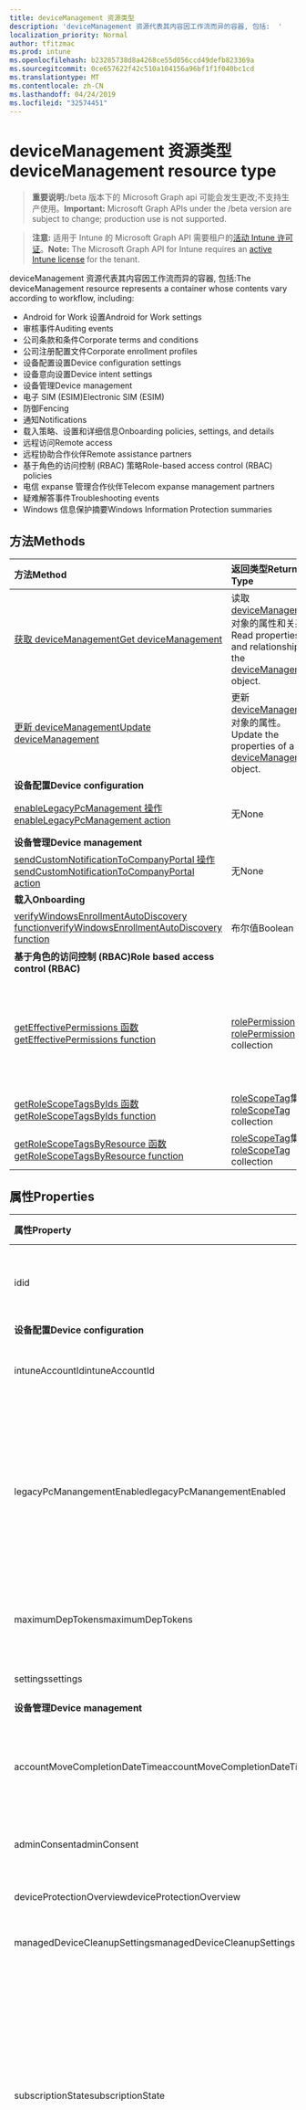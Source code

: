 ```yaml
---
title: deviceManagement 资源类型
description: 'deviceManagement 资源代表其内容因工作流而异的容器, 包括:  '
localization_priority: Normal
author: tfitzmac
ms.prod: intune
ms.openlocfilehash: b23285738d8a4268ce55d056ccd49defb823369a
ms.sourcegitcommit: 0ce657622f42c510a104156a96bf1f1f040bc1cd
ms.translationtype: MT
ms.contentlocale: zh-CN
ms.lasthandoff: 04/24/2019
ms.locfileid: "32574451"
---
```

# <a name="devicemanagement-resource-type"></a><span data-ttu-id="1a0fc-103">deviceManagement 资源类型</span><span class="sxs-lookup"><span data-stu-id="1a0fc-103">deviceManagement resource type</span></span>

> <span data-ttu-id="1a0fc-104">**重要说明:**/beta 版本下的 Microsoft Graph api 可能会发生更改;不支持生产使用。</span><span class="sxs-lookup"><span data-stu-id="1a0fc-104">**Important:** Microsoft Graph APIs under the /beta version are subject to change; production use is not supported.</span></span>

> <span data-ttu-id="1a0fc-105">**注意:** 适用于 Intune 的 Microsoft Graph API 需要租户的[活动 Intune 许可证](https://go.microsoft.com/fwlink/?linkid=839381)。</span><span class="sxs-lookup"><span data-stu-id="1a0fc-105">**Note:** The Microsoft Graph API for Intune requires an [active Intune license](https://go.microsoft.com/fwlink/?linkid=839381) for the tenant.</span></span>

<span data-ttu-id="1a0fc-106">deviceManagement 资源代表其内容因工作流而异的容器, 包括:</span><span class="sxs-lookup"><span data-stu-id="1a0fc-106">The deviceManagement resource represents a container whose contents vary according to workflow, including:</span></span>  

- <span data-ttu-id="1a0fc-107">Android for Work 设置</span><span class="sxs-lookup"><span data-stu-id="1a0fc-107">Android for Work settings</span></span>
- <span data-ttu-id="1a0fc-108">审核事件</span><span class="sxs-lookup"><span data-stu-id="1a0fc-108">Auditing events</span></span>
- <span data-ttu-id="1a0fc-109">公司条款和条件</span><span class="sxs-lookup"><span data-stu-id="1a0fc-109">Corporate terms and conditions</span></span> 
- <span data-ttu-id="1a0fc-110">公司注册配置文件</span><span class="sxs-lookup"><span data-stu-id="1a0fc-110">Corporate enrollment profiles</span></span>
- <span data-ttu-id="1a0fc-111">设备配置设置</span><span class="sxs-lookup"><span data-stu-id="1a0fc-111">Device configuration settings</span></span>
- <span data-ttu-id="1a0fc-112">设备意向设置</span><span class="sxs-lookup"><span data-stu-id="1a0fc-112">Device intent settings</span></span>
- <span data-ttu-id="1a0fc-113">设备管理</span><span class="sxs-lookup"><span data-stu-id="1a0fc-113">Device management</span></span>
- <span data-ttu-id="1a0fc-114">电子 SIM (ESIM)</span><span class="sxs-lookup"><span data-stu-id="1a0fc-114">Electronic SIM (ESIM)</span></span>
- <span data-ttu-id="1a0fc-115">防御</span><span class="sxs-lookup"><span data-stu-id="1a0fc-115">Fencing</span></span>
- <span data-ttu-id="1a0fc-116">通知</span><span class="sxs-lookup"><span data-stu-id="1a0fc-116">Notifications</span></span>
- <span data-ttu-id="1a0fc-117">载入策略、设置和详细信息</span><span class="sxs-lookup"><span data-stu-id="1a0fc-117">Onboarding policies, settings, and details</span></span>
- <span data-ttu-id="1a0fc-118">远程访问</span><span class="sxs-lookup"><span data-stu-id="1a0fc-118">Remote access</span></span>
- <span data-ttu-id="1a0fc-119">远程协助合作伙伴</span><span class="sxs-lookup"><span data-stu-id="1a0fc-119">Remote assistance partners</span></span>
- <span data-ttu-id="1a0fc-120">基于角色的访问控制 (RBAC) 策略</span><span class="sxs-lookup"><span data-stu-id="1a0fc-120">Role-based access control (RBAC) policies</span></span>
- <span data-ttu-id="1a0fc-121">电信 expanse 管理合作伙伴</span><span class="sxs-lookup"><span data-stu-id="1a0fc-121">Telecom expanse management partners</span></span>
- <span data-ttu-id="1a0fc-122">疑难解答事件</span><span class="sxs-lookup"><span data-stu-id="1a0fc-122">Troubleshooting events</span></span>
- <span data-ttu-id="1a0fc-123">Windows 信息保护摘要</span><span class="sxs-lookup"><span data-stu-id="1a0fc-123">Windows Information Protection summaries</span></span>

## <a name="methods"></a><span data-ttu-id="1a0fc-124">方法</span><span class="sxs-lookup"><span data-stu-id="1a0fc-124">Methods</span></span>
|<span data-ttu-id="1a0fc-125">方法</span><span class="sxs-lookup"><span data-stu-id="1a0fc-125">Method</span></span>|<span data-ttu-id="1a0fc-126">返回类型</span><span class="sxs-lookup"><span data-stu-id="1a0fc-126">Return Type</span></span>|<span data-ttu-id="1a0fc-127">说明</span><span class="sxs-lookup"><span data-stu-id="1a0fc-127">Description</span></span>|
|:---|:---|:---|
|[<span data-ttu-id="1a0fc-128">获取 deviceManagement</span><span class="sxs-lookup"><span data-stu-id="1a0fc-128">Get deviceManagement</span></span>](../api/intune-shared-devicemanagement-get.md)|<span data-ttu-id="1a0fc-129">读取 [deviceManagement](../resources/intune-shared-devicemanagement.md) 对象的属性和关系。</span><span class="sxs-lookup"><span data-stu-id="1a0fc-129">Read properties and relationships of the [deviceManagement](../resources/intune-shared-devicemanagement.md) object.</span></span>|
|[<span data-ttu-id="1a0fc-130">更新 deviceManagement</span><span class="sxs-lookup"><span data-stu-id="1a0fc-130">Update deviceManagement</span></span>](../api/intune-shared-devicemanagement-update.md)|<span data-ttu-id="1a0fc-131">更新 [deviceManagement](../resources/intune-shared-devicemanagement.md) 对象的属性。</span><span class="sxs-lookup"><span data-stu-id="1a0fc-131">Update the properties of a [deviceManagement](../resources/intune-shared-devicemanagement.md) object.</span></span>|
|<span data-ttu-id="1a0fc-132">**设备配置**</span><span class="sxs-lookup"><span data-stu-id="1a0fc-132">**Device configuration**</span></span>|
|[<span data-ttu-id="1a0fc-133">enableLegacyPcManagement 操作</span><span class="sxs-lookup"><span data-stu-id="1a0fc-133">enableLegacyPcManagement action</span></span>](../api/intune-shared-devicemanagement-enablelegacypcmanagement.md)|<span data-ttu-id="1a0fc-134">无</span><span class="sxs-lookup"><span data-stu-id="1a0fc-134">None</span></span>|<span data-ttu-id="1a0fc-135">尚未记录</span><span class="sxs-lookup"><span data-stu-id="1a0fc-135">Not yet documented</span></span>|
|<span data-ttu-id="1a0fc-136">**设备管理**</span><span class="sxs-lookup"><span data-stu-id="1a0fc-136">**Device management**</span></span>|
|[<span data-ttu-id="1a0fc-137">sendCustomNotificationToCompanyPortal 操作</span><span class="sxs-lookup"><span data-stu-id="1a0fc-137">sendCustomNotificationToCompanyPortal action</span></span>](../api/intune-shared-devicemanagement-sendcustomnotificationtocompanyportal.md)|<span data-ttu-id="1a0fc-138">无</span><span class="sxs-lookup"><span data-stu-id="1a0fc-138">None</span></span>|<span data-ttu-id="1a0fc-139">尚未记录</span><span class="sxs-lookup"><span data-stu-id="1a0fc-139">Not yet documented</span></span>|
|<span data-ttu-id="1a0fc-140">**载入**</span><span class="sxs-lookup"><span data-stu-id="1a0fc-140">**Onboarding**</span></span>|
|[<span data-ttu-id="1a0fc-141">verifyWindowsEnrollmentAutoDiscovery function</span><span class="sxs-lookup"><span data-stu-id="1a0fc-141">verifyWindowsEnrollmentAutoDiscovery function</span></span>](../api/intune-shared-devicemanagement-verifywindowsenrollmentautodiscovery.md)|<span data-ttu-id="1a0fc-142">布尔值</span><span class="sxs-lookup"><span data-stu-id="1a0fc-142">Boolean</span></span>|<span data-ttu-id="1a0fc-143">尚未记录</span><span class="sxs-lookup"><span data-stu-id="1a0fc-143">Not yet documented</span></span>|
|<span data-ttu-id="1a0fc-144">**基于角色的访问控制 (RBAC)**</span><span class="sxs-lookup"><span data-stu-id="1a0fc-144">**Role based access control (RBAC)**</span></span>|
|[<span data-ttu-id="1a0fc-145">getEffectivePermissions 函数</span><span class="sxs-lookup"><span data-stu-id="1a0fc-145">getEffectivePermissions function</span></span>](../api/intune-shared-devicemanagement-geteffectivepermissions.md)|<span data-ttu-id="1a0fc-146">[rolePermission](../resources/intune-rbac-rolepermission.md) 集合</span><span class="sxs-lookup"><span data-stu-id="1a0fc-146">[rolePermission](../resources/intune-rbac-rolepermission.md) collection</span></span>|<span data-ttu-id="1a0fc-147">检索当前验证的用户的有效权限</span><span class="sxs-lookup"><span data-stu-id="1a0fc-147">Retrieves the effective permissions of the currently authenticated user</span></span>|
|[<span data-ttu-id="1a0fc-148">getRoleScopeTagsByIds 函数</span><span class="sxs-lookup"><span data-stu-id="1a0fc-148">getRoleScopeTagsByIds function</span></span>](../api/intune-shared-devicemanagement-getrolescopetagsbyids.md)|<span data-ttu-id="1a0fc-149">[roleScopeTag](../resources/intune-rbac-rolescopetag.md)集合</span><span class="sxs-lookup"><span data-stu-id="1a0fc-149">[roleScopeTag](../resources/intune-rbac-rolescopetag.md) collection</span></span>|<span data-ttu-id="1a0fc-150">尚未记录</span><span class="sxs-lookup"><span data-stu-id="1a0fc-150">Not yet documented</span></span>|
|[<span data-ttu-id="1a0fc-151">getRoleScopeTagsByResource 函数</span><span class="sxs-lookup"><span data-stu-id="1a0fc-151">getRoleScopeTagsByResource function</span></span>](../api/intune-shared-devicemanagement-getrolescopetagsbyresource.md)|<span data-ttu-id="1a0fc-152">[roleScopeTag](../resources/intune-rbac-rolescopetag.md)集合</span><span class="sxs-lookup"><span data-stu-id="1a0fc-152">[roleScopeTag](../resources/intune-rbac-rolescopetag.md) collection</span></span>|<span data-ttu-id="1a0fc-153">尚未记录</span><span class="sxs-lookup"><span data-stu-id="1a0fc-153">Not yet documented</span></span>|


## <a name="properties"></a><span data-ttu-id="1a0fc-154">属性</span><span class="sxs-lookup"><span data-stu-id="1a0fc-154">Properties</span></span>
|<span data-ttu-id="1a0fc-155">属性</span><span class="sxs-lookup"><span data-stu-id="1a0fc-155">Property</span></span>|<span data-ttu-id="1a0fc-156">类型</span><span class="sxs-lookup"><span data-stu-id="1a0fc-156">Type</span></span>|<span data-ttu-id="1a0fc-157">说明</span><span class="sxs-lookup"><span data-stu-id="1a0fc-157">Description</span></span>|
|:---|:---|:---|
|<span data-ttu-id="1a0fc-158">id</span><span class="sxs-lookup"><span data-stu-id="1a0fc-158">id</span></span>|<span data-ttu-id="1a0fc-159">String</span><span class="sxs-lookup"><span data-stu-id="1a0fc-159">String</span></span>|<span data-ttu-id="1a0fc-160">与设备关联的唯一标识符。</span><span class="sxs-lookup"><span data-stu-id="1a0fc-160">Unique identifier associated with the device.</span></span>|
|<span data-ttu-id="1a0fc-161">**设备配置**</span><span class="sxs-lookup"><span data-stu-id="1a0fc-161">**Device configuration**</span></span>|
|<span data-ttu-id="1a0fc-162">intuneAccountId</span><span class="sxs-lookup"><span data-stu-id="1a0fc-162">intuneAccountId</span></span>|<span data-ttu-id="1a0fc-163">Guid</span><span class="sxs-lookup"><span data-stu-id="1a0fc-163">Guid</span></span>|<span data-ttu-id="1a0fc-164">给定租户的 Intune 帐户 ID</span><span class="sxs-lookup"><span data-stu-id="1a0fc-164">Intune Account ID for given tenant</span></span>|
|<span data-ttu-id="1a0fc-165">legacyPcManangementEnabled</span><span class="sxs-lookup"><span data-stu-id="1a0fc-165">legacyPcManangementEnabled</span></span>|<span data-ttu-id="1a0fc-166">Boolean</span><span class="sxs-lookup"><span data-stu-id="1a0fc-166">Boolean</span></span>|<span data-ttu-id="1a0fc-167">用于为此帐户启用非 MDM 托管旧版 PC 管理的属性。</span><span class="sxs-lookup"><span data-stu-id="1a0fc-167">The property to enable Non-MDM managed legacy PC management for this account.</span></span> <span data-ttu-id="1a0fc-168">此属性是只读的。</span><span class="sxs-lookup"><span data-stu-id="1a0fc-168">This property is read-only.</span></span>|
|<span data-ttu-id="1a0fc-169">maximumDepTokens</span><span class="sxs-lookup"><span data-stu-id="1a0fc-169">maximumDepTokens</span></span>|<span data-ttu-id="1a0fc-170">Int32</span><span class="sxs-lookup"><span data-stu-id="1a0fc-170">Int32</span></span>|<span data-ttu-id="1a0fc-171">每个租户允许的最大 DEP 令牌数。</span><span class="sxs-lookup"><span data-stu-id="1a0fc-171">Maximum number of DEP tokens allowed per-tenant.</span></span>|
|<span data-ttu-id="1a0fc-172">settings</span><span class="sxs-lookup"><span data-stu-id="1a0fc-172">settings</span></span>|[<span data-ttu-id="1a0fc-173">deviceManagementSettings</span><span class="sxs-lookup"><span data-stu-id="1a0fc-173">deviceManagementSettings</span></span>](../resources/intune-deviceconfig-devicemanagementsettings.md)|<span data-ttu-id="1a0fc-174">帐户级别设置。</span><span class="sxs-lookup"><span data-stu-id="1a0fc-174">Account level settings.</span></span>|
|<span data-ttu-id="1a0fc-175">**设备管理**</span><span class="sxs-lookup"><span data-stu-id="1a0fc-175">**Device management**</span></span>|
|<span data-ttu-id="1a0fc-176">accountMoveCompletionDateTime</span><span class="sxs-lookup"><span data-stu-id="1a0fc-176">accountMoveCompletionDateTime</span></span>|<span data-ttu-id="1a0fc-177">DateTimeOffset</span><span class="sxs-lookup"><span data-stu-id="1a0fc-177">DateTimeOffset</span></span>|<span data-ttu-id="1a0fc-178">在 scaleunits 之间移动租户数据的日期 & 时间。</span><span class="sxs-lookup"><span data-stu-id="1a0fc-178">The date & time when tenant data moved between scaleunits.</span></span>|
|<span data-ttu-id="1a0fc-179">adminConsent</span><span class="sxs-lookup"><span data-stu-id="1a0fc-179">adminConsent</span></span>|[<span data-ttu-id="1a0fc-180">adminConsent</span><span class="sxs-lookup"><span data-stu-id="1a0fc-180">adminConsent</span></span>](../resources/intune-devices-adminconsent.md)|<span data-ttu-id="1a0fc-181">管理员同意信息。</span><span class="sxs-lookup"><span data-stu-id="1a0fc-181">Admin consent information.</span></span>|
|<span data-ttu-id="1a0fc-182">deviceProtectionOverview</span><span class="sxs-lookup"><span data-stu-id="1a0fc-182">deviceProtectionOverview</span></span>|[<span data-ttu-id="1a0fc-183">deviceProtectionOverview</span><span class="sxs-lookup"><span data-stu-id="1a0fc-183">deviceProtectionOverview</span></span>](../resources/intune-devices-deviceprotectionoverview.md)|<span data-ttu-id="1a0fc-184">设备保护概述。</span><span class="sxs-lookup"><span data-stu-id="1a0fc-184">Device protection overview.</span></span>|
|<span data-ttu-id="1a0fc-185">managedDeviceCleanupSettings</span><span class="sxs-lookup"><span data-stu-id="1a0fc-185">managedDeviceCleanupSettings</span></span>|[<span data-ttu-id="1a0fc-186">managedDeviceCleanupSettings</span><span class="sxs-lookup"><span data-stu-id="1a0fc-186">managedDeviceCleanupSettings</span></span>](../resources/intune-devices-manageddevicecleanupsettings.md)|<span data-ttu-id="1a0fc-187">设备清理规则</span><span class="sxs-lookup"><span data-stu-id="1a0fc-187">Device cleanup rule</span></span>|
|<span data-ttu-id="1a0fc-188">subscriptionState</span><span class="sxs-lookup"><span data-stu-id="1a0fc-188">subscriptionState</span></span>|[<span data-ttu-id="1a0fc-189">deviceManagementSubscriptionState</span><span class="sxs-lookup"><span data-stu-id="1a0fc-189">deviceManagementSubscriptionState</span></span>](../resources/intune-devices-devicemanagementsubscriptionstate.md)|<span data-ttu-id="1a0fc-190">租户移动设备管理订阅状态。</span><span class="sxs-lookup"><span data-stu-id="1a0fc-190">Tenant mobile device management subscription state.</span></span> <span data-ttu-id="1a0fc-191">可取值为：`pending`、`active`、`warning`、`disabled`、`deleted`、`blocked`、`lockedOut`。</span><span class="sxs-lookup"><span data-stu-id="1a0fc-191">Possible values are: `pending`, `active`, `warning`, `disabled`, `deleted`, `blocked`, `lockedOut`.</span></span>|
|<span data-ttu-id="1a0fc-192">订阅</span><span class="sxs-lookup"><span data-stu-id="1a0fc-192">subscriptions</span></span>|[<span data-ttu-id="1a0fc-193">deviceManagementSubscriptions</span><span class="sxs-lookup"><span data-stu-id="1a0fc-193">deviceManagementSubscriptions</span></span>](../resources/intune-devices-devicemanagementsubscriptions.md)|<span data-ttu-id="1a0fc-194">租户的订阅。</span><span class="sxs-lookup"><span data-stu-id="1a0fc-194">Tenant's Subscription.</span></span> <span data-ttu-id="1a0fc-195">可取值为：`none`、`intune`、`office365`、`intunePremium`、`intune_EDU`、`intune_SMB`。</span><span class="sxs-lookup"><span data-stu-id="1a0fc-195">Possible values are: `none`, `intune`, `office365`, `intunePremium`, `intune_EDU`, `intune_SMB`.</span></span>|
|<span data-ttu-id="1a0fc-196">windowsMalwareOverview</span><span class="sxs-lookup"><span data-stu-id="1a0fc-196">windowsMalwareOverview</span></span>|[<span data-ttu-id="1a0fc-197">windowsMalwareOverview</span><span class="sxs-lookup"><span data-stu-id="1a0fc-197">windowsMalwareOverview</span></span>](../resources/intune-devices-windowsmalwareoverview.md)|<span data-ttu-id="1a0fc-198">windows 设备的恶意软件概述。</span><span class="sxs-lookup"><span data-stu-id="1a0fc-198">Malware overview for windows devices.</span></span>|
|<span data-ttu-id="1a0fc-199">**载入**</span><span class="sxs-lookup"><span data-stu-id="1a0fc-199">**Onboarding**</span></span>|
|<span data-ttu-id="1a0fc-200">intuneBrand</span><span class="sxs-lookup"><span data-stu-id="1a0fc-200">intuneBrand</span></span>|[<span data-ttu-id="1a0fc-201">intuneBrand</span><span class="sxs-lookup"><span data-stu-id="1a0fc-201">intuneBrand</span></span>](../resources/intune-onboarding-intunebrand.md)|<span data-ttu-id="1a0fc-202">intuneBrand 包含在自定义公司门户应用程序以及最终用户网页版门户的外观时使用的数据。</span><span class="sxs-lookup"><span data-stu-id="1a0fc-202">intuneBrand contains data which is used in customizing the appearance of the Company Portal applications as well as the end user web portal.</span></span>|

## <a name="relationships"></a><span data-ttu-id="1a0fc-203">关系</span><span class="sxs-lookup"><span data-stu-id="1a0fc-203">Relationships</span></span>
|<span data-ttu-id="1a0fc-204">关系</span><span class="sxs-lookup"><span data-stu-id="1a0fc-204">Relationship</span></span>|<span data-ttu-id="1a0fc-205">类型</span><span class="sxs-lookup"><span data-stu-id="1a0fc-205">Type</span></span>|<span data-ttu-id="1a0fc-206">产品介绍&nbsp;&nbsp;&nbsp;&nbsp;&nbsp;&nbsp;&nbsp;</span><span class="sxs-lookup"><span data-stu-id="1a0fc-206">Description&nbsp;&nbsp;&nbsp;&nbsp;&nbsp;&nbsp;&nbsp;</span></span>|
|:---|:---|:---|
|<span data-ttu-id="1a0fc-207">**适用于工作的 Android**</span><span class="sxs-lookup"><span data-stu-id="1a0fc-207">**Android for Work**</span></span>|
|<span data-ttu-id="1a0fc-208">androidDeviceOwnerEnrollmentProfiles</span><span class="sxs-lookup"><span data-stu-id="1a0fc-208">androidDeviceOwnerEnrollmentProfiles</span></span>|<span data-ttu-id="1a0fc-209">[androidDeviceOwnerEnrollmentProfile](../resources/intune-androidforwork-androiddeviceownerenrollmentprofile.md)集合</span><span class="sxs-lookup"><span data-stu-id="1a0fc-209">[androidDeviceOwnerEnrollmentProfile](../resources/intune-androidforwork-androiddeviceownerenrollmentprofile.md) collection</span></span>|<span data-ttu-id="1a0fc-210">Android 设备所有者注册配置文件实体。</span><span class="sxs-lookup"><span data-stu-id="1a0fc-210">Android device owner enrollment profile entities.</span></span>|
|<span data-ttu-id="1a0fc-211">androidForWorkAppConfigurationSchemas</span><span class="sxs-lookup"><span data-stu-id="1a0fc-211">androidForWorkAppConfigurationSchemas</span></span>|<span data-ttu-id="1a0fc-212">[androidForWorkAppConfigurationSchema](../resources/intune-androidforwork-androidforworkappconfigurationschema.md) 集合</span><span class="sxs-lookup"><span data-stu-id="1a0fc-212">[androidForWorkAppConfigurationSchema](../resources/intune-androidforwork-androidforworkappconfigurationschema.md) collection</span></span>|<span data-ttu-id="1a0fc-213">Android for Work 应用配置架构实体。</span><span class="sxs-lookup"><span data-stu-id="1a0fc-213">Android for Work app configuration schema entities.</span></span>|
|<span data-ttu-id="1a0fc-214">androidForWorkEnrollmentProfiles</span><span class="sxs-lookup"><span data-stu-id="1a0fc-214">androidForWorkEnrollmentProfiles</span></span>|<span data-ttu-id="1a0fc-215">[androidForWorkEnrollmentProfile](../resources/intune-androidforwork-androidforworkenrollmentprofile.md) 集合</span><span class="sxs-lookup"><span data-stu-id="1a0fc-215">[androidForWorkEnrollmentProfile](../resources/intune-androidforwork-androidforworkenrollmentprofile.md) collection</span></span>|<span data-ttu-id="1a0fc-216">Android for Work 注册配置文件实体。</span><span class="sxs-lookup"><span data-stu-id="1a0fc-216">Android for Work enrollment profile entities.</span></span>|
|<span data-ttu-id="1a0fc-217">androidForWorkSettings</span><span class="sxs-lookup"><span data-stu-id="1a0fc-217">androidForWorkSettings</span></span>|[<span data-ttu-id="1a0fc-218">androidForWorkSettings</span><span class="sxs-lookup"><span data-stu-id="1a0fc-218">androidForWorkSettings</span></span>](../resources/intune-androidforwork-androidforworksettings.md)|<span data-ttu-id="1a0fc-219">Android for Work 设置单例实体。</span><span class="sxs-lookup"><span data-stu-id="1a0fc-219">The singleton Android for Work settings entity.</span></span>|
|<span data-ttu-id="1a0fc-220">androidManagedStoreAccountEnterpriseSettings</span><span class="sxs-lookup"><span data-stu-id="1a0fc-220">androidManagedStoreAccountEnterpriseSettings</span></span>|[<span data-ttu-id="1a0fc-221">androidManagedStoreAccountEnterpriseSettings</span><span class="sxs-lookup"><span data-stu-id="1a0fc-221">androidManagedStoreAccountEnterpriseSettings</span></span>](../resources/intune-androidforwork-androidmanagedstoreaccountenterprisesettings.md)|<span data-ttu-id="1a0fc-222">singleton Android 托管存储帐户企业设置实体。</span><span class="sxs-lookup"><span data-stu-id="1a0fc-222">The singleton Android managed store account enterprise settings entity.</span></span>|
|<span data-ttu-id="1a0fc-223">androidManagedStoreAppConfigurationSchemas</span><span class="sxs-lookup"><span data-stu-id="1a0fc-223">androidManagedStoreAppConfigurationSchemas</span></span>|<span data-ttu-id="1a0fc-224">[androidManagedStoreAppConfigurationSchema](../resources/intune-androidforwork-androidmanagedstoreappconfigurationschema.md)集合</span><span class="sxs-lookup"><span data-stu-id="1a0fc-224">[androidManagedStoreAppConfigurationSchema](../resources/intune-androidforwork-androidmanagedstoreappconfigurationschema.md) collection</span></span>|<span data-ttu-id="1a0fc-225">Android 企业应用配置架构实体。</span><span class="sxs-lookup"><span data-stu-id="1a0fc-225">Android Enterprise app configuration schema entities.</span></span>|
|<span data-ttu-id="1a0fc-226">**审核**</span><span class="sxs-lookup"><span data-stu-id="1a0fc-226">**Auditing**</span></span>|
|<span data-ttu-id="1a0fc-227">auditEvents</span><span class="sxs-lookup"><span data-stu-id="1a0fc-227">auditEvents</span></span>|<span data-ttu-id="1a0fc-228">[auditEvent](../resources/intune-auditing-auditevent.md) 集合</span><span class="sxs-lookup"><span data-stu-id="1a0fc-228">[auditEvent](../resources/intune-auditing-auditevent.md) collection</span></span>|<span data-ttu-id="1a0fc-229">审核事件</span><span class="sxs-lookup"><span data-stu-id="1a0fc-229">The Audit Events</span></span>|
|<span data-ttu-id="1a0fc-230">**公司条款**</span><span class="sxs-lookup"><span data-stu-id="1a0fc-230">**Company terms**</span></span>|
|<span data-ttu-id="1a0fc-231">termsAndConditions</span><span class="sxs-lookup"><span data-stu-id="1a0fc-231">termsAndConditions</span></span>|<span data-ttu-id="1a0fc-232">[termsAndConditions](../resources/intune-companyterms-termsandconditions.md) 集合</span><span class="sxs-lookup"><span data-stu-id="1a0fc-232">[termsAndConditions](../resources/intune-companyterms-termsandconditions.md) collection</span></span>|<span data-ttu-id="1a0fc-233">与公司的设备管理关联的条款和条件。</span><span class="sxs-lookup"><span data-stu-id="1a0fc-233">The terms and conditions associated with device management of the company.</span></span>|
|<span data-ttu-id="1a0fc-234">**公司注册**</span><span class="sxs-lookup"><span data-stu-id="1a0fc-234">**Corporate enrollment**</span></span>|
|<span data-ttu-id="1a0fc-235">enrollmentProfiles</span><span class="sxs-lookup"><span data-stu-id="1a0fc-235">enrollmentProfiles</span></span>|<span data-ttu-id="1a0fc-236">[enrollmentProfile](../resources/intune-enrollment-enrollmentprofile.md)集合</span><span class="sxs-lookup"><span data-stu-id="1a0fc-236">[enrollmentProfile](../resources/intune-enrollment-enrollmentprofile.md) collection</span></span>|<span data-ttu-id="1a0fc-237">注册配置文件。</span><span class="sxs-lookup"><span data-stu-id="1a0fc-237">The enrollment profiles.</span></span>|
|<span data-ttu-id="1a0fc-238">importedAppleDeviceIdentities</span><span class="sxs-lookup"><span data-stu-id="1a0fc-238">importedAppleDeviceIdentities</span></span>|<span data-ttu-id="1a0fc-239">[importedAppleDeviceIdentity](../resources/intune-enrollment-importedappledeviceidentity.md)集合</span><span class="sxs-lookup"><span data-stu-id="1a0fc-239">[importedAppleDeviceIdentity](../resources/intune-enrollment-importedappledeviceidentity.md) collection</span></span>|<span data-ttu-id="1a0fc-240">导入的 Apple 设备标识。</span><span class="sxs-lookup"><span data-stu-id="1a0fc-240">The imported Apple device identities.</span></span>|
|<span data-ttu-id="1a0fc-241">importedDeviceIdentities</span><span class="sxs-lookup"><span data-stu-id="1a0fc-241">importedDeviceIdentities</span></span>|<span data-ttu-id="1a0fc-242">[importedDeviceIdentity](../resources/intune-enrollment-importeddeviceidentity.md)集合</span><span class="sxs-lookup"><span data-stu-id="1a0fc-242">[importedDeviceIdentity](../resources/intune-enrollment-importeddeviceidentity.md) collection</span></span>|<span data-ttu-id="1a0fc-243">导入的设备标识。</span><span class="sxs-lookup"><span data-stu-id="1a0fc-243">The imported device identities.</span></span>|
|<span data-ttu-id="1a0fc-244">**设备配置**</span><span class="sxs-lookup"><span data-stu-id="1a0fc-244">**Device configuration**</span></span>|
|<span data-ttu-id="1a0fc-245">advancedThreatProtectionOnboardingStateSummary</span><span class="sxs-lookup"><span data-stu-id="1a0fc-245">advancedThreatProtectionOnboardingStateSummary</span></span>|[<span data-ttu-id="1a0fc-246">advancedThreatProtectionOnboardingStateSummary</span><span class="sxs-lookup"><span data-stu-id="1a0fc-246">advancedThreatProtectionOnboardingStateSummary</span></span>](../resources/intune-deviceconfig-advancedthreatprotectiononboardingstatesummary.md)|<span data-ttu-id="1a0fc-247">此帐户的 ATP 载入状态的摘要状态。</span><span class="sxs-lookup"><span data-stu-id="1a0fc-247">The summary state of ATP onboarding state for this account.</span></span>|
|<span data-ttu-id="1a0fc-248">cartToClassAssociations</span><span class="sxs-lookup"><span data-stu-id="1a0fc-248">cartToClassAssociations</span></span>|<span data-ttu-id="1a0fc-249">[cartToClassAssociation](../resources/intune-deviceconfig-carttoclassassociation.md)集合</span><span class="sxs-lookup"><span data-stu-id="1a0fc-249">[cartToClassAssociation](../resources/intune-deviceconfig-carttoclassassociation.md) collection</span></span>|<span data-ttu-id="1a0fc-250">到类关联的购物车。</span><span class="sxs-lookup"><span data-stu-id="1a0fc-250">The Cart To Class Associations.</span></span>|
|<span data-ttu-id="1a0fc-251">deviceCompliancePolicies</span><span class="sxs-lookup"><span data-stu-id="1a0fc-251">deviceCompliancePolicies</span></span>|<span data-ttu-id="1a0fc-252">[deviceCompliancePolicy](../resources/intune-deviceconfig-devicecompliancepolicy.md) 集合</span><span class="sxs-lookup"><span data-stu-id="1a0fc-252">[deviceCompliancePolicy](../resources/intune-deviceconfig-devicecompliancepolicy.md) collection</span></span>|<span data-ttu-id="1a0fc-253">设备符合性策略。</span><span class="sxs-lookup"><span data-stu-id="1a0fc-253">The device compliance policies.</span></span>|
|<span data-ttu-id="1a0fc-254">deviceCompliancePolicyDeviceStateSummary</span><span class="sxs-lookup"><span data-stu-id="1a0fc-254">deviceCompliancePolicyDeviceStateSummary</span></span>|[<span data-ttu-id="1a0fc-255">deviceCompliancePolicyDeviceStateSummary</span><span class="sxs-lookup"><span data-stu-id="1a0fc-255">deviceCompliancePolicyDeviceStateSummary</span></span>](../resources/intune-deviceconfig-devicecompliancepolicydevicestatesummary.md)|<span data-ttu-id="1a0fc-256">此帐户的设备符合性状态摘要。</span><span class="sxs-lookup"><span data-stu-id="1a0fc-256">The device compliance state summary for this account.</span></span>|
|<span data-ttu-id="1a0fc-257">deviceCompliancePolicySettingStateSummaries</span><span class="sxs-lookup"><span data-stu-id="1a0fc-257">deviceCompliancePolicySettingStateSummaries</span></span>|<span data-ttu-id="1a0fc-258">[deviceCompliancePolicySettingStateSummary](../resources/intune-deviceconfig-devicecompliancepolicysettingstatesummary.md) 集合</span><span class="sxs-lookup"><span data-stu-id="1a0fc-258">[deviceCompliancePolicySettingStateSummary](../resources/intune-deviceconfig-devicecompliancepolicysettingstatesummary.md) collection</span></span>|<span data-ttu-id="1a0fc-259">此帐户的符合性设置的摘要状态。</span><span class="sxs-lookup"><span data-stu-id="1a0fc-259">The summary states of compliance policy settings for this account.</span></span>|
|<span data-ttu-id="1a0fc-260">deviceConfigurationConflictSummary</span><span class="sxs-lookup"><span data-stu-id="1a0fc-260">deviceConfigurationConflictSummary</span></span>|<span data-ttu-id="1a0fc-261">[deviceConfigurationConflictSummary](../resources/intune-deviceconfig-deviceconfigurationconflictsummary.md)集合</span><span class="sxs-lookup"><span data-stu-id="1a0fc-261">[deviceConfigurationConflictSummary](../resources/intune-deviceconfig-deviceconfigurationconflictsummary.md) collection</span></span>|<span data-ttu-id="1a0fc-262">此帐户的 "冲突" 状态的策略摘要。</span><span class="sxs-lookup"><span data-stu-id="1a0fc-262">Summary of policies in conflict state for this account.</span></span>|
|<span data-ttu-id="1a0fc-263">deviceConfigurationDeviceStateSummaries</span><span class="sxs-lookup"><span data-stu-id="1a0fc-263">deviceConfigurationDeviceStateSummaries</span></span>|[<span data-ttu-id="1a0fc-264">deviceConfigurationDeviceStateSummary</span><span class="sxs-lookup"><span data-stu-id="1a0fc-264">deviceConfigurationDeviceStateSummary</span></span>](../resources/intune-deviceconfig-deviceconfigurationdevicestatesummary.md)|<span data-ttu-id="1a0fc-265">此帐户的设备配置设备状态摘要。</span><span class="sxs-lookup"><span data-stu-id="1a0fc-265">The device configuration device state summary for this account.</span></span>|
|<span data-ttu-id="1a0fc-266">deviceConfigurationRestrictedAppsViolations</span><span class="sxs-lookup"><span data-stu-id="1a0fc-266">deviceConfigurationRestrictedAppsViolations</span></span>|<span data-ttu-id="1a0fc-267">[restrictedAppsViolation](../resources/intune-deviceconfig-restrictedappsviolation.md)集合</span><span class="sxs-lookup"><span data-stu-id="1a0fc-267">[restrictedAppsViolation](../resources/intune-deviceconfig-restrictedappsviolation.md) collection</span></span>|<span data-ttu-id="1a0fc-268">此帐户的受限制的应用程序冲突。</span><span class="sxs-lookup"><span data-stu-id="1a0fc-268">Restricted apps violations for this account.</span></span>|
|<span data-ttu-id="1a0fc-269">deviceConfigurations</span><span class="sxs-lookup"><span data-stu-id="1a0fc-269">deviceConfigurations</span></span>|<span data-ttu-id="1a0fc-270">[deviceConfiguration](../resources/intune-deviceconfig-deviceconfiguration.md) 集合</span><span class="sxs-lookup"><span data-stu-id="1a0fc-270">[deviceConfiguration](../resources/intune-deviceconfig-deviceconfiguration.md) collection</span></span>|<span data-ttu-id="1a0fc-271">设备配置。</span><span class="sxs-lookup"><span data-stu-id="1a0fc-271">The device configurations.</span></span>|
|<span data-ttu-id="1a0fc-272">deviceConfigurationUserStateSummaries</span><span class="sxs-lookup"><span data-stu-id="1a0fc-272">deviceConfigurationUserStateSummaries</span></span>|[<span data-ttu-id="1a0fc-273">deviceConfigurationUserStateSummary</span><span class="sxs-lookup"><span data-stu-id="1a0fc-273">deviceConfigurationUserStateSummary</span></span>](../resources/intune-deviceconfig-deviceconfigurationuserstatesummary.md)|<span data-ttu-id="1a0fc-274">此帐户的设备配置用户状态摘要。</span><span class="sxs-lookup"><span data-stu-id="1a0fc-274">The device configuration user state summary for this account.</span></span>|
|<span data-ttu-id="1a0fc-275">iosUpdateStatuses</span><span class="sxs-lookup"><span data-stu-id="1a0fc-275">iosUpdateStatuses</span></span>|<span data-ttu-id="1a0fc-276">[iosUpdateDeviceStatus](../resources/intune-deviceconfig-iosupdatedevicestatus.md) 集合</span><span class="sxs-lookup"><span data-stu-id="1a0fc-276">[iosUpdateDeviceStatus](../resources/intune-deviceconfig-iosupdatedevicestatus.md) collection</span></span>|<span data-ttu-id="1a0fc-277">此帐户的 IOS 软件更新安装状态。</span><span class="sxs-lookup"><span data-stu-id="1a0fc-277">The IOS software update installation statuses for this account.</span></span>|
|<span data-ttu-id="1a0fc-278">ndesConnectors</span><span class="sxs-lookup"><span data-stu-id="1a0fc-278">ndesConnectors</span></span>|<span data-ttu-id="1a0fc-279">[ndesConnector](../resources/intune-deviceconfig-ndesconnector.md)集合</span><span class="sxs-lookup"><span data-stu-id="1a0fc-279">[ndesConnector](../resources/intune-deviceconfig-ndesconnector.md) collection</span></span>|<span data-ttu-id="1a0fc-280">此帐户的 Ndes 连接器的集合。</span><span class="sxs-lookup"><span data-stu-id="1a0fc-280">The collection of Ndes connectors for this account.</span></span>|
|<span data-ttu-id="1a0fc-281">softwareUpdateStatusSummary</span><span class="sxs-lookup"><span data-stu-id="1a0fc-281">softwareUpdateStatusSummary</span></span>|[<span data-ttu-id="1a0fc-282">softwareUpdateStatusSummary</span><span class="sxs-lookup"><span data-stu-id="1a0fc-282">softwareUpdateStatusSummary</span></span>](../resources/intune-deviceconfig-softwareupdatestatussummary.md)|<span data-ttu-id="1a0fc-283">软件更新状态摘要。</span><span class="sxs-lookup"><span data-stu-id="1a0fc-283">The software update status summary.</span></span>|
|<span data-ttu-id="1a0fc-284">**设备意向**</span><span class="sxs-lookup"><span data-stu-id="1a0fc-284">**Device intent**</span></span>|
|<span data-ttu-id="1a0fc-285">意向</span><span class="sxs-lookup"><span data-stu-id="1a0fc-285">intents</span></span>|<span data-ttu-id="1a0fc-286">[deviceManagementIntent](../resources/intune-deviceintent-devicemanagementintent.md)集合</span><span class="sxs-lookup"><span data-stu-id="1a0fc-286">[deviceManagementIntent](../resources/intune-deviceintent-devicemanagementintent.md) collection</span></span>|<span data-ttu-id="1a0fc-287">设备管理意向</span><span class="sxs-lookup"><span data-stu-id="1a0fc-287">The device management intents</span></span>|
|<span data-ttu-id="1a0fc-288">settingDefinitions</span><span class="sxs-lookup"><span data-stu-id="1a0fc-288">settingDefinitions</span></span>|<span data-ttu-id="1a0fc-289">[deviceManagementSettingDefinition](../resources/intune-deviceintent-devicemanagementsettingdefinition.md)集合</span><span class="sxs-lookup"><span data-stu-id="1a0fc-289">[deviceManagementSettingDefinition](../resources/intune-deviceintent-devicemanagementsettingdefinition.md) collection</span></span>|<span data-ttu-id="1a0fc-290">设备管理意向设置定义</span><span class="sxs-lookup"><span data-stu-id="1a0fc-290">The device management intent setting definitions</span></span>|
|<span data-ttu-id="1a0fc-291">模版</span><span class="sxs-lookup"><span data-stu-id="1a0fc-291">templates</span></span>|<span data-ttu-id="1a0fc-292">[deviceManagementTemplate](../resources/intune-deviceintent-devicemanagementtemplate.md)集合</span><span class="sxs-lookup"><span data-stu-id="1a0fc-292">[deviceManagementTemplate](../resources/intune-deviceintent-devicemanagementtemplate.md) collection</span></span>|<span data-ttu-id="1a0fc-293">可用模板</span><span class="sxs-lookup"><span data-stu-id="1a0fc-293">The available templates</span></span>|
|<span data-ttu-id="1a0fc-294">categories</span><span class="sxs-lookup"><span data-stu-id="1a0fc-294">categories</span></span>|<span data-ttu-id="1a0fc-295">[deviceManagementSettingCategory](../resources/intune-deviceintent-devicemanagementsettingcategory.md)集合</span><span class="sxs-lookup"><span data-stu-id="1a0fc-295">[deviceManagementSettingCategory](../resources/intune-deviceintent-devicemanagementsettingcategory.md) collection</span></span>|<span data-ttu-id="1a0fc-296">可用类别</span><span class="sxs-lookup"><span data-stu-id="1a0fc-296">The available categories</span></span>|
|<span data-ttu-id="1a0fc-297">**设备管理**</span><span class="sxs-lookup"><span data-stu-id="1a0fc-297">**Device management**</span></span>|
|<span data-ttu-id="1a0fc-298">applePushNotificationCertificate</span><span class="sxs-lookup"><span data-stu-id="1a0fc-298">applePushNotificationCertificate</span></span>|[<span data-ttu-id="1a0fc-299">applePushNotificationCertificate</span><span class="sxs-lookup"><span data-stu-id="1a0fc-299">applePushNotificationCertificate</span></span>](../resources/intune-devices-applepushnotificationcertificate.md)|<span data-ttu-id="1a0fc-300">Apple 推送通知证书。</span><span class="sxs-lookup"><span data-stu-id="1a0fc-300">Apple push notification certificate.</span></span>|
|<span data-ttu-id="1a0fc-301">dataSharingConsents</span><span class="sxs-lookup"><span data-stu-id="1a0fc-301">dataSharingConsents</span></span>|<span data-ttu-id="1a0fc-302">[dataSharingConsent](../resources/intune-devices-datasharingconsent.md)集合</span><span class="sxs-lookup"><span data-stu-id="1a0fc-302">[dataSharingConsent](../resources/intune-devices-datasharingconsent.md) collection</span></span>|<span data-ttu-id="1a0fc-303">数据共享同意。</span><span class="sxs-lookup"><span data-stu-id="1a0fc-303">Data sharing consents.</span></span>|
|<span data-ttu-id="1a0fc-304">detectedApps</span><span class="sxs-lookup"><span data-stu-id="1a0fc-304">detectedApps</span></span>|<span data-ttu-id="1a0fc-305">[detectedApp](../resources/intune-devices-detectedapp.md) 集合</span><span class="sxs-lookup"><span data-stu-id="1a0fc-305">[detectedApp](../resources/intune-devices-detectedapp.md) collection</span></span>|<span data-ttu-id="1a0fc-306">检测到与设备关联的应用的列表。</span><span class="sxs-lookup"><span data-stu-id="1a0fc-306">The list of detected apps associated with a device.</span></span>|
|<span data-ttu-id="1a0fc-307">deviceManagementScripts</span><span class="sxs-lookup"><span data-stu-id="1a0fc-307">deviceManagementScripts</span></span>|<span data-ttu-id="1a0fc-308">[deviceManagementScript](../resources/intune-devices-devicemanagementscript.md)集合</span><span class="sxs-lookup"><span data-stu-id="1a0fc-308">[deviceManagementScript](../resources/intune-devices-devicemanagementscript.md) collection</span></span>|<span data-ttu-id="1a0fc-309">与租户关联的设备管理脚本的列表。</span><span class="sxs-lookup"><span data-stu-id="1a0fc-309">The list of device management scripts associated with the tenant.</span></span>|
|<span data-ttu-id="1a0fc-310">managedDeviceOverview</span><span class="sxs-lookup"><span data-stu-id="1a0fc-310">managedDeviceOverview</span></span>|[<span data-ttu-id="1a0fc-311">managedDeviceOverview</span><span class="sxs-lookup"><span data-stu-id="1a0fc-311">managedDeviceOverview</span></span>](../resources/intune-devices-manageddeviceoverview.md)|<span data-ttu-id="1a0fc-312">设备概述</span><span class="sxs-lookup"><span data-stu-id="1a0fc-312">Device overview</span></span>|
|<span data-ttu-id="1a0fc-313">managedDevices</span><span class="sxs-lookup"><span data-stu-id="1a0fc-313">managedDevices</span></span>|<span data-ttu-id="1a0fc-314">[managedDevice](../resources/intune-devices-manageddevice.md) 集合</span><span class="sxs-lookup"><span data-stu-id="1a0fc-314">[managedDevice](../resources/intune-devices-manageddevice.md) collection</span></span>|<span data-ttu-id="1a0fc-315">托管设备列表。</span><span class="sxs-lookup"><span data-stu-id="1a0fc-315">The list of managed devices.</span></span>|
|<span data-ttu-id="1a0fc-316">remoteActionAudits</span><span class="sxs-lookup"><span data-stu-id="1a0fc-316">remoteActionAudits</span></span>|<span data-ttu-id="1a0fc-317">[remoteActionAudit](../resources/intune-devices-remoteactionaudit.md)集合</span><span class="sxs-lookup"><span data-stu-id="1a0fc-317">[remoteActionAudit](../resources/intune-devices-remoteactionaudit.md) collection</span></span>|<span data-ttu-id="1a0fc-318">与租户的设备远程操作审核列表。</span><span class="sxs-lookup"><span data-stu-id="1a0fc-318">The list of device remote action audits with the tenant.</span></span>|
|<span data-ttu-id="1a0fc-319">windowsMalwareInformation</span><span class="sxs-lookup"><span data-stu-id="1a0fc-319">windowsMalwareInformation</span></span>|<span data-ttu-id="1a0fc-320">[windowsMalwareInformation](../resources/intune-devices-windowsmalwareinformation.md)集合</span><span class="sxs-lookup"><span data-stu-id="1a0fc-320">[windowsMalwareInformation](../resources/intune-devices-windowsmalwareinformation.md) collection</span></span>|<span data-ttu-id="1a0fc-321">租户中受影响的恶意软件的列表。</span><span class="sxs-lookup"><span data-stu-id="1a0fc-321">The list of affected malware in the tenant.</span></span>|
|<span data-ttu-id="1a0fc-322">**开户**</span><span class="sxs-lookup"><span data-stu-id="1a0fc-322">**Enrollment**</span></span>|
|<span data-ttu-id="1a0fc-323">depOnboardingSettings</span><span class="sxs-lookup"><span data-stu-id="1a0fc-323">depOnboardingSettings</span></span>|<span data-ttu-id="1a0fc-324">[depOnboardingSetting](../resources/intune-enrollment-deponboardingsetting.md)集合</span><span class="sxs-lookup"><span data-stu-id="1a0fc-324">[depOnboardingSetting](../resources/intune-enrollment-deponboardingsetting.md) collection</span></span>|<span data-ttu-id="1a0fc-325">每个租户的多个 DEP 令牌集合。</span><span class="sxs-lookup"><span data-stu-id="1a0fc-325">This collections of multiple DEP tokens per-tenant.</span></span>|
|<span data-ttu-id="1a0fc-326">importedDeviceIdentities</span><span class="sxs-lookup"><span data-stu-id="1a0fc-326">importedDeviceIdentities</span></span>|<span data-ttu-id="1a0fc-327">[importedDeviceIdentity](../resources/intune-enrollment-importeddeviceidentity.md)集合</span><span class="sxs-lookup"><span data-stu-id="1a0fc-327">[importedDeviceIdentity](../resources/intune-enrollment-importeddeviceidentity.md) collection</span></span>|<span data-ttu-id="1a0fc-328">导入的设备标识。</span><span class="sxs-lookup"><span data-stu-id="1a0fc-328">The imported device identities.</span></span>|
|<span data-ttu-id="1a0fc-329">importedWindowsAutopilotDeviceIdentities</span><span class="sxs-lookup"><span data-stu-id="1a0fc-329">importedWindowsAutopilotDeviceIdentities</span></span>|<span data-ttu-id="1a0fc-330">[importedWindowsAutopilotDeviceIdentity](../resources/intune-enrollment-importedwindowsautopilotdeviceidentity.md) 集合</span><span class="sxs-lookup"><span data-stu-id="1a0fc-330">[importedWindowsAutopilotDeviceIdentity](../resources/intune-enrollment-importedwindowsautopilotdeviceidentity.md) collection</span></span>|<span data-ttu-id="1a0fc-331">导入的 Windows AutoPilot 设备的集合。</span><span class="sxs-lookup"><span data-stu-id="1a0fc-331">Collection of imported Windows autopilot devices.</span></span>|
|<span data-ttu-id="1a0fc-332">importedWindowsAutopilotDeviceIdentityUploads</span><span class="sxs-lookup"><span data-stu-id="1a0fc-332">importedWindowsAutopilotDeviceIdentityUploads</span></span>|<span data-ttu-id="1a0fc-333">[importedWindowsAutopilotDeviceIdentityUpload](../resources/intune-enrollment-importedwindowsautopilotdeviceidentityupload.md)集合</span><span class="sxs-lookup"><span data-stu-id="1a0fc-333">[importedWindowsAutopilotDeviceIdentityUpload](../resources/intune-enrollment-importedwindowsautopilotdeviceidentityupload.md) collection</span></span>|<span data-ttu-id="1a0fc-334">Windows autopilot 设备上传的集合。</span><span class="sxs-lookup"><span data-stu-id="1a0fc-334">Collection of Windows autopilot devices upload.</span></span>|
|<span data-ttu-id="1a0fc-335">windowsAutopilotDeploymentProfiles</span><span class="sxs-lookup"><span data-stu-id="1a0fc-335">windowsAutopilotDeploymentProfiles</span></span>|<span data-ttu-id="1a0fc-336">[windowsAutopilotDeploymentProfile](../resources/intune-enrollment-windowsautopilotdeploymentprofile.md)集合</span><span class="sxs-lookup"><span data-stu-id="1a0fc-336">[windowsAutopilotDeploymentProfile](../resources/intune-enrollment-windowsautopilotdeploymentprofile.md) collection</span></span>|<span data-ttu-id="1a0fc-337">Windows 自动引导部署配置文件</span><span class="sxs-lookup"><span data-stu-id="1a0fc-337">Windows auto pilot deployment profiles</span></span>|
|<span data-ttu-id="1a0fc-338">windowsAutopilotDeviceIdentities</span><span class="sxs-lookup"><span data-stu-id="1a0fc-338">windowsAutopilotDeviceIdentities</span></span>|<span data-ttu-id="1a0fc-339">[windowsAutopilotDeviceIdentity](../resources/intune-enrollment-windowsautopilotdeviceidentity.md)集合</span><span class="sxs-lookup"><span data-stu-id="1a0fc-339">[windowsAutopilotDeviceIdentity](../resources/intune-enrollment-windowsautopilotdeviceidentity.md) collection</span></span>|<span data-ttu-id="1a0fc-340">Windows autopilot 设备标识包含的集合。</span><span class="sxs-lookup"><span data-stu-id="1a0fc-340">The Windows autopilot device identities contained collection.</span></span>|
|<span data-ttu-id="1a0fc-341">windowsAutopilotSettings</span><span class="sxs-lookup"><span data-stu-id="1a0fc-341">windowsAutopilotSettings</span></span>|[<span data-ttu-id="1a0fc-342">windowsAutopilotSettings</span><span class="sxs-lookup"><span data-stu-id="1a0fc-342">windowsAutopilotSettings</span></span>](../resources/intune-enrollment-windowsautopilotsettings.md)|<span data-ttu-id="1a0fc-343">Windows autopilot 帐户设置。</span><span class="sxs-lookup"><span data-stu-id="1a0fc-343">The Windows autopilot account settings.</span></span>|
|<span data-ttu-id="1a0fc-344">**嵌入的 SIM**</span><span class="sxs-lookup"><span data-stu-id="1a0fc-344">**Embedded SIM**</span></span>|
|<span data-ttu-id="1a0fc-345">embeddedSIMActivationCodePools</span><span class="sxs-lookup"><span data-stu-id="1a0fc-345">embeddedSIMActivationCodePools</span></span>|<span data-ttu-id="1a0fc-346">[embeddedSIMActivationCodePool](../resources/intune-esim-embeddedsimactivationcodepool.md)集合</span><span class="sxs-lookup"><span data-stu-id="1a0fc-346">[embeddedSIMActivationCodePool](../resources/intune-esim-embeddedsimactivationcodepool.md) collection</span></span>|<span data-ttu-id="1a0fc-347">此帐户创建的嵌入的 SIM 激活代码池。</span><span class="sxs-lookup"><span data-stu-id="1a0fc-347">The embedded SIM activation code pools created by this account.</span></span>|
|<span data-ttu-id="1a0fc-348">**防御**</span><span class="sxs-lookup"><span data-stu-id="1a0fc-348">**Fencing**</span></span>|
|<span data-ttu-id="1a0fc-349">managementConditions</span><span class="sxs-lookup"><span data-stu-id="1a0fc-349">managementConditions</span></span>|<span data-ttu-id="1a0fc-350">[managementCondition](../resources/intune-fencing-managementcondition.md)集合</span><span class="sxs-lookup"><span data-stu-id="1a0fc-350">[managementCondition](../resources/intune-fencing-managementcondition.md) collection</span></span>|<span data-ttu-id="1a0fc-351">与公司的设备管理相关联的管理条件。</span><span class="sxs-lookup"><span data-stu-id="1a0fc-351">The management conditions associated with device management of the company.</span></span>|
|<span data-ttu-id="1a0fc-352">managementConditionStatements</span><span class="sxs-lookup"><span data-stu-id="1a0fc-352">managementConditionStatements</span></span>|<span data-ttu-id="1a0fc-353">[managementConditionStatement](../resources/intune-fencing-managementconditionstatement.md)集合</span><span class="sxs-lookup"><span data-stu-id="1a0fc-353">[managementConditionStatement](../resources/intune-fencing-managementconditionstatement.md) collection</span></span>|<span data-ttu-id="1a0fc-354">与公司的设备管理相关联的管理条件语句。</span><span class="sxs-lookup"><span data-stu-id="1a0fc-354">The management condition statements associated with device management of the company.</span></span>|
|<span data-ttu-id="1a0fc-355">**通知**</span><span class="sxs-lookup"><span data-stu-id="1a0fc-355">**Notifications**</span></span>|
|<span data-ttu-id="1a0fc-356">notificationMessageTemplates</span><span class="sxs-lookup"><span data-stu-id="1a0fc-356">notificationMessageTemplates</span></span>|<span data-ttu-id="1a0fc-357">[notificationMessageTemplate](../resources/intune-notification-notificationmessagetemplate.md) 集合</span><span class="sxs-lookup"><span data-stu-id="1a0fc-357">[notificationMessageTemplate](../resources/intune-notification-notificationmessagetemplate.md) collection</span></span>|<span data-ttu-id="1a0fc-358">通知消息模板。</span><span class="sxs-lookup"><span data-stu-id="1a0fc-358">The Notification Message Templates.</span></span>|
|<span data-ttu-id="1a0fc-359">**载入**</span><span class="sxs-lookup"><span data-stu-id="1a0fc-359">**Onboarding**</span></span>|
|<span data-ttu-id="1a0fc-360">conditionalAccessSettings</span><span class="sxs-lookup"><span data-stu-id="1a0fc-360">conditionalAccessSettings</span></span>|[<span data-ttu-id="1a0fc-361">onPremisesConditionalAccessSettings</span><span class="sxs-lookup"><span data-stu-id="1a0fc-361">onPremisesConditionalAccessSettings</span></span>](../resources/intune-onboarding-onpremisesconditionalaccesssettings.md)|<span data-ttu-id="1a0fc-362">Exchange 本地条件访问设置。</span><span class="sxs-lookup"><span data-stu-id="1a0fc-362">The Exchange on premises conditional access settings.</span></span> <span data-ttu-id="1a0fc-363">本地条件访问需要设备注册并符合邮件访问要求</span><span class="sxs-lookup"><span data-stu-id="1a0fc-363">On premises conditional access will require devices to be both enrolled and compliant for mail access</span></span>|
|<span data-ttu-id="1a0fc-364">deviceCategories</span><span class="sxs-lookup"><span data-stu-id="1a0fc-364">deviceCategories</span></span>|<span data-ttu-id="1a0fc-365">[deviceCategory](../resources/intune-shared-devicecategory.md) 集合</span><span class="sxs-lookup"><span data-stu-id="1a0fc-365">[deviceCategory](../resources/intune-shared-devicecategory.md) collection</span></span>|<span data-ttu-id="1a0fc-366">租户的设备类别列表。</span><span class="sxs-lookup"><span data-stu-id="1a0fc-366">The list of device categories with the tenant.</span></span>|
|<span data-ttu-id="1a0fc-367">deviceEnrollmentConfigurations</span><span class="sxs-lookup"><span data-stu-id="1a0fc-367">deviceEnrollmentConfigurations</span></span>|<span data-ttu-id="1a0fc-368">[deviceEnrollmentConfiguration](../resources/intune-onboarding-deviceenrollmentconfiguration.md) 集合</span><span class="sxs-lookup"><span data-stu-id="1a0fc-368">[deviceEnrollmentConfiguration](../resources/intune-onboarding-deviceenrollmentconfiguration.md) collection</span></span>|<span data-ttu-id="1a0fc-369">设备注册配置列表</span><span class="sxs-lookup"><span data-stu-id="1a0fc-369">The list of device enrollment configurations</span></span>|
|<span data-ttu-id="1a0fc-370">deviceManagementPartners</span><span class="sxs-lookup"><span data-stu-id="1a0fc-370">deviceManagementPartners</span></span>|<span data-ttu-id="1a0fc-371">[deviceManagementPartner](../resources/intune-onboarding-devicemanagementpartner.md) 集合</span><span class="sxs-lookup"><span data-stu-id="1a0fc-371">[deviceManagementPartner](../resources/intune-onboarding-devicemanagementpartner.md) collection</span></span>|<span data-ttu-id="1a0fc-372">由租户配置的设备管理合作伙伴列表。</span><span class="sxs-lookup"><span data-stu-id="1a0fc-372">The list of Device Management Partners configured by the tenant.</span></span>|
|<span data-ttu-id="1a0fc-373">exchangeConnectors</span><span class="sxs-lookup"><span data-stu-id="1a0fc-373">exchangeConnectors</span></span>|<span data-ttu-id="1a0fc-374">[deviceManagementExchangeConnector](../resources/intune-onboarding-devicemanagementexchangeconnector.md) 集合</span><span class="sxs-lookup"><span data-stu-id="1a0fc-374">[deviceManagementExchangeConnector](../resources/intune-onboarding-devicemanagementexchangeconnector.md) collection</span></span>|<span data-ttu-id="1a0fc-375">由租户配置的 Exchange 连接器列表。</span><span class="sxs-lookup"><span data-stu-id="1a0fc-375">The list of Exchange Connectors configured by the tenant.</span></span>|
|<span data-ttu-id="1a0fc-376">exchangeOnPremisesPolicies</span><span class="sxs-lookup"><span data-stu-id="1a0fc-376">exchangeOnPremisesPolicies</span></span>|<span data-ttu-id="1a0fc-377">[deviceManagementExchangeOnPremisesPolicy](../resources/intune-onboarding-devicemanagementexchangeonpremisespolicy.md)集合</span><span class="sxs-lookup"><span data-stu-id="1a0fc-377">[deviceManagementExchangeOnPremisesPolicy](../resources/intune-onboarding-devicemanagementexchangeonpremisespolicy.md) collection</span></span>|<span data-ttu-id="1a0fc-378">由租户配置的 Premisis 策略上的 Exchange 列表。</span><span class="sxs-lookup"><span data-stu-id="1a0fc-378">The list of Exchange On Premisis policies configured by the tenant.</span></span>|
|<span data-ttu-id="1a0fc-379">exchangeOnPremisesPolicy</span><span class="sxs-lookup"><span data-stu-id="1a0fc-379">exchangeOnPremisesPolicy</span></span>|[<span data-ttu-id="1a0fc-380">deviceManagementExchangeOnPremisesPolicy</span><span class="sxs-lookup"><span data-stu-id="1a0fc-380">deviceManagementExchangeOnPremisesPolicy</span></span>](../resources/intune-onboarding-devicemanagementexchangeonpremisespolicy.md)|<span data-ttu-id="1a0fc-381">控制移动设备对本地 Exchange 的访问的策略</span><span class="sxs-lookup"><span data-stu-id="1a0fc-381">The policy which controls mobile device access to Exchange On Premises</span></span>|
|<span data-ttu-id="1a0fc-382">mobileThreatDefenseConnectors</span><span class="sxs-lookup"><span data-stu-id="1a0fc-382">mobileThreatDefenseConnectors</span></span>|<span data-ttu-id="1a0fc-383">[mobileThreatDefenseConnector](../resources/intune-onboarding-mobilethreatdefenseconnector.md) 集合</span><span class="sxs-lookup"><span data-stu-id="1a0fc-383">[mobileThreatDefenseConnector](../resources/intune-onboarding-mobilethreatdefenseconnector.md) collection</span></span>|<span data-ttu-id="1a0fc-384">由租户配置的移动威胁防护连接器列表。</span><span class="sxs-lookup"><span data-stu-id="1a0fc-384">The list of Mobile threat Defense connectors configured by the tenant.</span></span>|
|<span data-ttu-id="1a0fc-385">**远程访问**</span><span class="sxs-lookup"><span data-stu-id="1a0fc-385">**Remote access**</span></span>|
|<span data-ttu-id="1a0fc-386">userPfxCertificates</span><span class="sxs-lookup"><span data-stu-id="1a0fc-386">userPfxCertificates</span></span>|<span data-ttu-id="1a0fc-387">[userPFXCertificate](../resources/intune-raimportcerts-userpfxcertificate.md)集合</span><span class="sxs-lookup"><span data-stu-id="1a0fc-387">[userPFXCertificate](../resources/intune-raimportcerts-userpfxcertificate.md) collection</span></span>|<span data-ttu-id="1a0fc-388">与用户关联的 PFX 证书的集合。</span><span class="sxs-lookup"><span data-stu-id="1a0fc-388">Collection of PFX certificates associated with a user.</span></span>|
|<span data-ttu-id="1a0fc-389">**远程协助**</span><span class="sxs-lookup"><span data-stu-id="1a0fc-389">**Remote assistance**</span></span>|
|<span data-ttu-id="1a0fc-390">remoteAssistancePartners</span><span class="sxs-lookup"><span data-stu-id="1a0fc-390">remoteAssistancePartners</span></span>|<span data-ttu-id="1a0fc-391">[remoteAssistancePartner](../resources/intune-remoteassistance-remoteassistancepartner.md) 集合</span><span class="sxs-lookup"><span data-stu-id="1a0fc-391">[remoteAssistancePartner](../resources/intune-remoteassistance-remoteassistancepartner.md) collection</span></span>|<span data-ttu-id="1a0fc-392">远程帮助合作伙伴。</span><span class="sxs-lookup"><span data-stu-id="1a0fc-392">The remote assist partners.</span></span>|
|<span data-ttu-id="1a0fc-393">**基于角色的访问控制 (RBAC)**</span><span class="sxs-lookup"><span data-stu-id="1a0fc-393">**Role based access control (RBAC)**</span></span>|
|<span data-ttu-id="1a0fc-394">resourceOperations</span><span class="sxs-lookup"><span data-stu-id="1a0fc-394">resourceOperations</span></span>|<span data-ttu-id="1a0fc-395">[resourceOperation](../resources/intune-rbac-resourceoperation.md) 集合</span><span class="sxs-lookup"><span data-stu-id="1a0fc-395">[resourceOperation](../resources/intune-rbac-resourceoperation.md) collection</span></span>|<span data-ttu-id="1a0fc-396">资源操作。</span><span class="sxs-lookup"><span data-stu-id="1a0fc-396">The Resource Operations.</span></span>|
|<span data-ttu-id="1a0fc-397">roleAssignments</span><span class="sxs-lookup"><span data-stu-id="1a0fc-397">roleAssignments</span></span>|<span data-ttu-id="1a0fc-398">[deviceAndAppManagementRoleAssignment](../resources/intune-rbac-deviceandappmanagementroleassignment.md) 集合</span><span class="sxs-lookup"><span data-stu-id="1a0fc-398">[deviceAndAppManagementRoleAssignment](../resources/intune-rbac-deviceandappmanagementroleassignment.md) collection</span></span>|<span data-ttu-id="1a0fc-399">角色分配。</span><span class="sxs-lookup"><span data-stu-id="1a0fc-399">The Role Assignments.</span></span>|
|<span data-ttu-id="1a0fc-400">roleDefinitions</span><span class="sxs-lookup"><span data-stu-id="1a0fc-400">roleDefinitions</span></span>|<span data-ttu-id="1a0fc-401">[roleDefinition](../resources/intune-rbac-roledefinition.md) 集合</span><span class="sxs-lookup"><span data-stu-id="1a0fc-401">[roleDefinition](../resources/intune-rbac-roledefinition.md) collection</span></span>|<span data-ttu-id="1a0fc-402">角色定义。</span><span class="sxs-lookup"><span data-stu-id="1a0fc-402">The Role Definitions.</span></span>|
|<span data-ttu-id="1a0fc-403">roleScopeTags</span><span class="sxs-lookup"><span data-stu-id="1a0fc-403">roleScopeTags</span></span>|<span data-ttu-id="1a0fc-404">[roleScopeTag](../resources/intune-rbac-rolescopetag.md)集合</span><span class="sxs-lookup"><span data-stu-id="1a0fc-404">[roleScopeTag](../resources/intune-rbac-rolescopetag.md) collection</span></span>|<span data-ttu-id="1a0fc-405">角色范围标记。</span><span class="sxs-lookup"><span data-stu-id="1a0fc-405">The Role Scope Tags.</span></span>|
|<span data-ttu-id="1a0fc-406">**电信费用管理 (TEM)**</span><span class="sxs-lookup"><span data-stu-id="1a0fc-406">**Telecom expense management (TEM)**</span></span>|
|<span data-ttu-id="1a0fc-407">telecomExpenseManagementPartners</span><span class="sxs-lookup"><span data-stu-id="1a0fc-407">telecomExpenseManagementPartners</span></span>|<span data-ttu-id="1a0fc-408">[telecomExpenseManagementPartner](../resources/intune-tem-telecomexpensemanagementpartner.md) 集合</span><span class="sxs-lookup"><span data-stu-id="1a0fc-408">[telecomExpenseManagementPartner](../resources/intune-tem-telecomexpensemanagementpartner.md) collection</span></span>|<span data-ttu-id="1a0fc-409">电信费用管理合作伙伴。</span><span class="sxs-lookup"><span data-stu-id="1a0fc-409">The telecom expense management partners.</span></span>|
|<span data-ttu-id="1a0fc-410">**疑难解答**</span><span class="sxs-lookup"><span data-stu-id="1a0fc-410">**Troubleshooting**</span></span>|
|<span data-ttu-id="1a0fc-411">troubleshootingEvents</span><span class="sxs-lookup"><span data-stu-id="1a0fc-411">troubleshootingEvents</span></span>|<span data-ttu-id="1a0fc-412">[deviceManagementTroubleshootingEvent](../resources/intune-troubleshooting-devicemanagementtroubleshootingevent.md) 集合</span><span class="sxs-lookup"><span data-stu-id="1a0fc-412">[deviceManagementTroubleshootingEvent](../resources/intune-troubleshooting-devicemanagementtroubleshootingevent.md) collection</span></span>|<span data-ttu-id="1a0fc-413">租户的故障排除事件列表。</span><span class="sxs-lookup"><span data-stu-id="1a0fc-413">The list of troubleshooting events for the tenant.</span></span>|
|<span data-ttu-id="1a0fc-414">**Windows 信息保护**</span><span class="sxs-lookup"><span data-stu-id="1a0fc-414">**Windows Information Protection**</span></span>|
|<span data-ttu-id="1a0fc-415">intuneBrandingProfiles</span><span class="sxs-lookup"><span data-stu-id="1a0fc-415">intuneBrandingProfiles</span></span>|<span data-ttu-id="1a0fc-416">[intuneBrandingProfile](../resources/intune-wip-intunebrandingprofile.md)集合</span><span class="sxs-lookup"><span data-stu-id="1a0fc-416">[intuneBrandingProfile](../resources/intune-wip-intunebrandingprofile.md) collection</span></span>|<span data-ttu-id="1a0fc-417">面向 AAD 组的 Intune 品牌打造配置文件</span><span class="sxs-lookup"><span data-stu-id="1a0fc-417">Intune branding profiles targeted to AAD groups</span></span>|
|<span data-ttu-id="1a0fc-418">windowsInformationProtectionAppLearningSummaries</span><span class="sxs-lookup"><span data-stu-id="1a0fc-418">windowsInformationProtectionAppLearningSummaries</span></span>|<span data-ttu-id="1a0fc-419">[windowsInformationProtectionAppLearningSummary](../resources/intune-wip-windowsinformationprotectionapplearningsummary.md) 集合</span><span class="sxs-lookup"><span data-stu-id="1a0fc-419">[windowsInformationProtectionAppLearningSummary](../resources/intune-wip-windowsinformationprotectionapplearningsummary.md) collection</span></span>|<span data-ttu-id="1a0fc-420">Windows 信息保护应用学习摘要。</span><span class="sxs-lookup"><span data-stu-id="1a0fc-420">The windows information protection app learning summaries.</span></span>|
|<span data-ttu-id="1a0fc-421">windowsInformationProtectionNetworkLearningSummaries</span><span class="sxs-lookup"><span data-stu-id="1a0fc-421">windowsInformationProtectionNetworkLearningSummaries</span></span>|<span data-ttu-id="1a0fc-422">[windowsInformationProtectionNetworkLearningSummary](../resources/intune-wip-windowsinformationprotectionnetworklearningsummary.md) 集合</span><span class="sxs-lookup"><span data-stu-id="1a0fc-422">[windowsInformationProtectionNetworkLearningSummary](../resources/intune-wip-windowsinformationprotectionnetworklearningsummary.md) collection</span></span>|<span data-ttu-id="1a0fc-423">Windows 信息保护网络学习摘要。</span><span class="sxs-lookup"><span data-stu-id="1a0fc-423">The windows information protection network learning summaries.</span></span>|


## <a name="json-representation"></a><span data-ttu-id="1a0fc-424">JSON 表示形式</span><span class="sxs-lookup"><span data-stu-id="1a0fc-424">JSON Representation</span></span>
<span data-ttu-id="1a0fc-425">下面是资源的 JSON 表示形式。</span><span class="sxs-lookup"><span data-stu-id="1a0fc-425">Here is a JSON representation of the resource.</span></span>
<!-- {
  "blockType": "resource",
  "keyProperty": "id",
  "@odata.type": "microsoft.graph.deviceManagement"
}
-->
``` json
{
  "@odata.type": "#microsoft.graph.deviceManagement",
  "id": "String (identifier)",
  "subscriptionState": "String"
}
```




